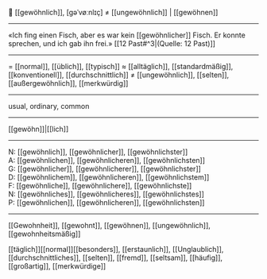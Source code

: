 🦊 [[gewöhnlich]], [gəˈvøːnlɪç] ≠ [[ungewöhnlich]] | [[gewöhnen]]

---
«Ich fing einen Fisch, aber es war kein [[gewöhnlicher]] Fisch. Er konnte sprechen, und ich gab ihn frei.»  [[12 Past#^3|(Quelle: 12 Past)]] 

---
= [[normal]], [[üblich]], [[typisch]]
≈ [[alltäglich]], [[standardmäßig]], [[konventionell]], [[durchschnittlich]]
≠ [[ungewöhnlich]], [[selten]], [[außergewöhnlich]], [[merkwürdig]]

---
usual, ordinary, common

---
[[gewöhn]]|[[lich]]

---
N: [[gewöhnlich]], [[gewöhnlicher]], [[gewöhnlichster]]  
A: [[gewöhnlichen]], [[gewöhnlicheren]], [[gewöhnlichsten]]  
G: [[gewöhnlicher]], [[gewöhnlicherer]], [[gewöhnlichster]]  
D: [[gewöhnlichem]], [[gewöhnlicheren]], [[gewöhnlichstem]]  
F: [[gewöhnliche]], [[gewöhnlichere]], [[gewöhnlichste]]  
N: [[gewöhnliches]], [[gewöhnlicheres]], [[gewöhnlichstes]]  
P: [[gewöhnlichen]], [[gewöhnlicheren]], [[gewöhnlichsten]]  

---
[[Gewohnheit]], [[gewohnt]], [[gewöhnen]], [[ungewöhnlich]], [[gewohnheitsmäßig]]

[[täglich]][[normal]][[besonders]], [[erstaunlich]], [[Unglaublich]], [[durchschnittliches]], [[selten]], [[fremd]], [[seltsam]], [[häufig]], [[großartig]], [[merkwürdige]]
